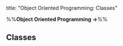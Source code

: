 <frontmatter>
title: "Object Oriented Programming: Classes"
</frontmatter>

<link rel="stylesheet" href="{{baseUrl}}/css/textbook.css">

<div class="website-content">

%%**Object Oriented Programming →**%%

## Classes

<div id="main">

<include src="basic/embed.md" boilerplate  />
<include src="classLevelMembers/embed.md" boilerplate  />
<include src="enumerations/embed.md" boilerplate  />

</div>

</div>
